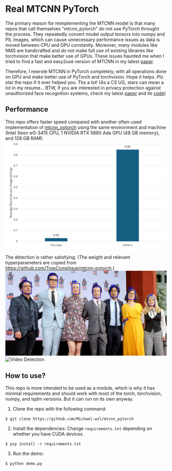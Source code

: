 # Real MTCNN PyTorch

The primary reason for reimplementing the MTCNN model is that many repos that call themselves "mtcnn_pytorch" do not use PyTorch throught the process. They repeatedly convert model output tensors into numpy and PIL images, which can cause unnecessary performance issues as data is moved between CPU and GPU constantly. Moreover, many modules like NMS are handcrafted and do not make full use of existing libraires like torchvision that make better use of GPUs. These issues haunted me when I tried to find a fast and easy2use version of MTCNN in my latest [paper](https://arxiv.org/abs/2508.02034). 

Therefore, I rewrote MTCNN in PyTorch completely, with all operations done on GPU and make better use of PyTorch and torchvision. Hope it helps. Plz star the repo if it ever helped you. Thx a lot! (As a CS UG, stars can mean a lot in my resume... BTW, if you are interested in privacy protection against unauthorized face recognition systems, check my latest [paper](https://arxiv.org/abs/2508.02034) and its [code](https://github.com/HKU-TASR/Protego))

## Performance
This repo offers faster speed compared with another often-used implementation of [mtcnn_pytorch](https://github.com/TropComplique/mtcnn-pytorch) using the same environment and machine (Intel Xeon w5-3415 CPU, 1 NVIDIA RTX 5880 Ada GPU (48 GB memory), and 128 GB RAM). 
![Speed Comparison](assets/figure.png)

The detection is rather satisfying. (The weight and relevant hyperparameters are copied from https://github.com/TropComplique/mtcnn-pytorch.)
![Image Detection](assets/bbt_detected.png)
![Video Detection](assets/bc_detected.gif)

## How to use?
This repo is more intended to be used as a module, which is why it has minimal requirements and should work with most of the torch, torchvision, numpy, and tqdm versions. But it can run on its own anyway. 
1. Clone the repo with the following command:
```commandline
$ git clone https://github.com/Michael-wzl/mtcnn_pytorch
```
2. Install the dependencies:
Change `requirements.txt` depending on whether you have CUDA devices.
```commandline
$ pip install -r requirements.txt
```
3. Run the demo:
```commandline
$ python demo.py
```
